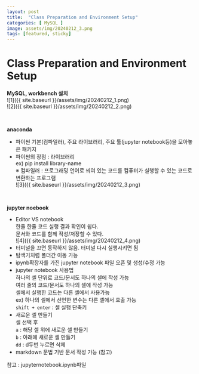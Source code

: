 ```yaml
---
layout: post
title:  "Class Preparation and Environment Setup"
categories: [ MySQL ]
image: assets/img/20240212_3.png
tags: [featured, sticky]
---
```

  
# Class Preparation and Environment Setup  
  
**MySQL, workbench 설치**  
![1]({{ site.baseurl }}/assets/img/20240212_1.png)  
![2]({{ site.baseurl }}/assets/img/20240212_2.png)  

<br>
  
**anaconda**  
- 파이썬 기본(컴파일러), 주요 라이브러리, 주요 툴(jupyter notebook등)을 모아놓은 패키지  
- 파이썬의 장점 : 라이브러리  
ex) pip install library-name  
※ 컴파일러 : 프로그래밍 언어로 씌여 있는 코드를 컴퓨터가 실행할 수 있는 코드로 변환하는 프로그램  
![3]({{ site.baseurl }}/assets/img/20240212_3.png)

<br>
  
**jupyter noebook**  
- Editor VS notebook  
한줄 한줄 코드 실행 결과 확인이 쉽다.  
문서와 코드를 함께 작성/저장할 수 있다.  
![4]({{ site.baseurl }}/assets/img/20240212_4.png)  
- 터미널을 끄면 동작하지 않음. 터미널 다시 실행시키면 됨  
- 탐색기처럼 폴더간 이동 가능  
- ipynb확장자를 가진 jupyter notebook 파일 오픈 및 생성/수정 가능  
- jupyter notebook 사용법  
하나의 셀 단위로 코드/문서도 하나의 셀에 작성 가능  
여러 줄의 코드/문서도 하나의 셀에 작성 가능  
셀에서 실행한 코드는 다른 셀에서 사용가능  
ex) 하나의 셀에서 선언한 변수는 다른 셀에서 호출 가능  
`shift + enter` : 셀 실행 단축키  
- 새로운 셀 만들기  
셀 선택 후  
`a` : 해당 셀 위에 새로운 셀 만들기   
`b` : 아래에 새로운 셀 만들기   
`dd` : d두번 누르면 삭제  
- markdown 문법 기반 문서 작성 가능 (참고)
   
참고 : jupyternotebook.ipynb파일  

  

